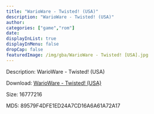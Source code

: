 ```yaml
---
title: "WarioWare - Twisted! (USA)"
description: "WarioWare - Twisted! (USA)"
author: 
categories: ["game","rom"]
date: 
displayInList: true
displayInMenu: false
dropCap: false
featuredImage: /img/gba/WarioWare - Twisted! [USA].jpg
---
```


Description: WarioWare - Twisted! (USA)

Download: <a style="text-decoration:underline;" href="https://mega.nz/#!aKZyCIzZ!A21c0zdGbrWNRn1k6O5TB3JzUH5nafHCokpK2KVidhs" target = "_blank" rel = "nofollow" > WarioWare - Twisted! (USA)</a>

Size: 16777216

MD5: 89579F4DFE1ED24A7CD16A6A61A72A17


